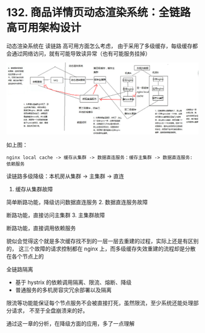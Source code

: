 # 132. 商品详情页动态渲染系统：全链路高可用架构设计
动态渲染系统在 读链路 高可用方面怎么考虑，
由于采用了多级缓存，每级缓存都会通过网络访问，就有可能导致读异常（也有可能服务挂掉）

![](./assets/markdown-img-paste-20190714174433377.png)

如上图：

```
nginx local cache -> 缓存从集群 -> 数据直连服务：缓存主集群 -> 数据直连服务: 依赖服务
```

读链路多级降级：本机房从集群 -> 主集群 -> 直连

1. 缓存从集群故障

  简单断路功能，降级访问数据直连服务
2. 数据直连服务故障

  断路功能，直接访问主集群
3. 主集群故障

  断路功能，直接调用依赖服务

貌似会觉得这个就是多次缓存找不到的一层一层去重建的过程，实际上还是有区别的，
这三个故障的请求控制都在 nginx 上，而多级缓存失效重建的流程却是分散在各个节点上的

全链路隔离

- 基于 hystrix 的依赖调用隔离、限流、熔断、降级
- 普通服务的多机房容灾冗余部署以及隔离

限流等功能能保证每个节点服务不会被直接打死，虽然限流，至少系统还能处理部分请求，
不至于全盘崩溃来的好。

通过这一章的分析，在降级方面的应用，多了一点理解


<iframe  height="500px" width="100%" frameborder=0 allowfullscreen="true" :src="$withBase('/ads.html')"></iframe>
